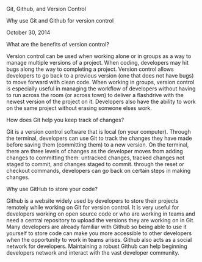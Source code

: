 Git, Github, and Version Control

Why use Git and Github for version control

October 30, 2014

What are the benefits of version control?

Version control can be used when working alone or in groups as a way to manage multiple versions of a project. When coding, developers may hit bugs along the way to completing a project. Version control allows developers to go back to a previous version (one that does not have bugs) to move forward with clean code. When working in groups, version control is especially useful in managing the workflow of developers without having to run across the room (or across town) to deliver a flashdrive with the newest version of the project on it. Developers also have the ability to work on the same project without erasing someone elses work. 

How does Git help you keep track of changes?

Git is a version control software that is local (on your computer). Through the terminal, developers can use Git to track the changes they have made before saving them (committing them) to a new version. On the terminal, there are three levels of changes as the developer moves from adding changes to committing them: untracked changes, tracked changes not staged to commit, and changes staged to commit. through the reset or checkout commands, developers can go back on certain steps in making changes.

Why use GitHub to store your code?

Github is a website widely used by developers to store their projects remotely while working on Git for version control. It is very useful for developers working on open source code or who are working in teams and need a central repository to upload the versions they are working on in Git. Many developers are already familiar with Github so being able to use it yourself to store code can make you more accessible to other developers when the opportunity to work in teams arises. Github also acts as a social network for developers. Maintaining a robust Github can help beginning developers network and interact with the vast developer community.


